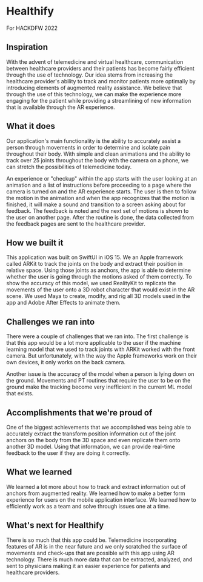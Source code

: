 # Healthify
For HACKDFW 2022

## Inspiration
With the advent of telemedicine and virtual healthcare, communication between healthcare providers and their patients has become fairly efficient through the use of technology. Our idea stems from increasing the healthcare provider's ability to track and monitor patients more optimally by introducing elements of augmented reality assistance. We believe that through the use of this technology, we can make the experience more engaging for the patient while providing a streamlining of new information that is available through the AR experience.

## What it does
Our application's main functionality is the ability to accurately assist a person through movements in order to determine and isolate pain throughout their body. With simple and clean animations and the ability to track over 25 joints throughout the body with the camera on a phone, we can stretch the possibilities of telemedicine today.

An experience or "checkup" within the app starts with the user looking at an animation and a list of instructions before proceeding to a page where the camera is turned on and the AR experience starts. The user is then to follow the motion in the animation and when the app recognizes that the motion is finished, it will make a sound and transition to a screen asking about for feedback. The feedback is noted and the next set of motions is shown to the user on another page. After the routine is done, the data collected from the feedback pages are sent to the healthcare provider.

## How we built it
This application was built on SwiftUI in iOS 15. We an Apple framework called ARKit to track the joints on the body and extract their position in relative space. Using those joints as anchors, the app is able to determine whether the user is going through the motions asked of them correctly. To show the accuracy of this model, we used RealityKit to replicate the movements of the user onto a 3D robot character that would exist in the AR scene. We used Maya to create, modify, and rig all 3D models used in the app and Adobe After Effects to animate them.

## Challenges we ran into
There were a couple of challenges that we ran into. The first challenge is that this app would be a lot more applicable to the user if the machine learning model that we used to track joints with ARKit worked with the front camera. But unfortunately, with the way the Apple frameworks work on their own devices, it only works on the back camera.

Another issue is the accuracy of the model when a person is lying down on the ground. Movements and PT routines that require the user to be on the ground make the tracking become very inefficient in the current ML model that exists.

## Accomplishments that we're proud of
One of the biggest achievements that we accomplished was being able to accurately extract the transform position information out of the joint anchors on the body from the 3D space and even replicate them onto another 3D model. Using that information, we can provide real-time feedback to the user if they are doing it correctly.

## What we learned
We learned a lot more about how to track and extract information out of anchors from augmented reality. We learned how to make a better form experience for users on the mobile application interface. We learned how to efficiently work as a team and solve through issues one at a time.

## What's next for Healthify
There is so much that this app could be. Telemedicine incorporating features of AR is in the near future and we only scratched the surface of movements and check-ups that are possible with this app using AR technology. There is much more data that can be extracted, analyzed, and sent to physicians making it an easier experience for patients and healthcare providers.
